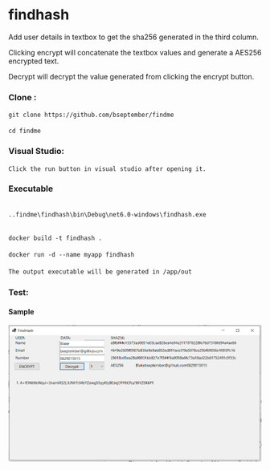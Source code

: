# findhash

Add user details in textbox to get the sha256 generated in the third column. 

Clicking encrypt will concatenate the textbox values and generate a AES256 encrypted text.

Decrypt will decrypt the value generated from clicking the encrypt button.

### Clone :
```shell
git clone https://github.com/bseptember/findme

cd findme
```

### Visual Studio:
```Run
Click the run button in visual studio after opening it.
```

### Executable
```bin

..findme\findhash\bin\Debug\net6.0-windows\findhash.exe

```

```Dockerfile

docker build -t findhash .

docker run -d --name myapp findhash

The output executable will be generated in /app/out
```

### Test:
#### Sample
![](files/sample.png)